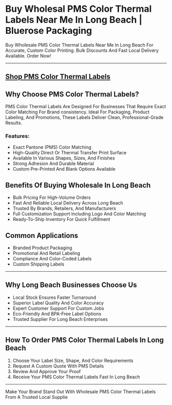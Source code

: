 # Buy Wholesal PMS Color Thermal Labels Near Me In Long Beach | Bluerose Packaging

Buy Wholesale PMS Color Thermal Labels Near Me In Long Beach For Accurate, Custom Color Printing. Bulk Discounts And Fast Local Delivery Available. Order Now!

---
[Shop PMS Color Thermal Labels](https://www.bluerosepackaging.com/product/thermal-labels/)
---

## Why Choose PMS Color Thermal Labels?

PMS Color Thermal Labels Are Designed For Businesses That Require Exact Color Matching For Brand consistency. Ideal For Packaging, Product Labeling, And Promotions, These Labels Deliver Clean, Professional-Grade Results.

### Features:

- Exact Pantone (PMS) Color Matching  
- High-Quality Direct Or Thermal Transfer Print Surface  
- Available In Various Shapes, Sizes, And Finishes  
- Strong Adhesion And Durable Material  
- Custom Pre-Printed And Blank Options Available  

## Benefits Of Buying Wholesale In Long Beach

- Bulk Pricing For High-Volume Orders  
- Fast And Reliable Local Delivery Across Long Beach  
- Trusted By Brands, Retailers, And Manufacturers  
- Full Customization Support Including Logo And Color Matching  
- Ready-To-Ship Inventory For Quick Fulfillment  

## Common Applications

- Branded Product Packaging  
- Promotional And Retail Labeling  
- Compliance And Color-Coded Labels  
- Custom Shipping Labels  

---

## Why Long Beach Businesses Choose Us

- Local Stock Ensures Faster Turnaround  
- Superior Label Quality And Color Accuracy  
- Expert Customer Support For Custom Jobs  
- Eco-Friendly And BPA-Free Label Options  
- Trusted Supplier For Long Beach Enterprises  

---

## How To Order PMS Color Thermal Labels In Long Beach

1. Choose Your Label Size, Shape, And Color Requirements  
2. Request A Custom Quote With PMS Details  
3. Review And Approve Your Proof  
4. Receive Your PMS Color Thermal Labels Fast In Long Beach  

---

Make Your Brand Stand Out With Wholesale PMS Color Thermal Labels From A Trusted Local Supplie

